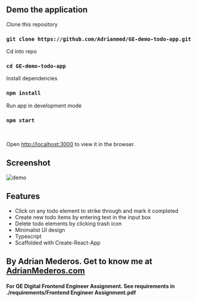 ## Demo the application
Clone this repository
### `git clone https://github.com/Adrianmed/GE-demo-todo-app.git`
Cd into repo
### `cd GE-demo-todo-app`
Install dependencies
### `npm install`
Run app in development mode
### `npm start`
<br>

Open [http://localhost:3000](http://localhost:3000) to view it in the browser.

## Screenshot

![demo](https://s3.us-east-2.amazonaws.com/ge-app-public/gescreenshot.png)

## Features 

* Click on any todo element to strike through and mark it completed
* Create new todo items by entering text in the input box
* Delete todo elements by clicking trash icon
* Minimalist UI design
* Typescript 
* Scaffolded with Create-React-App

## By Adrian Mederos. Get to know me at [AdrianMederos.com](https://www.AdrianMederos.com)
#### For GE Digital Frontend Engineer Assignment. See requirements in ./requirements/Frontend Engineer Assignment.pdf